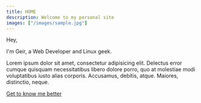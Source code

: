 ```yaml
---
title: HOME
description: Welcome to my personal site
images: ["/images/sample.jpg"]
---
```


Hey,

I'm Geir, a Web Developer and Linux geek.

Lorem ipsum dolor sit amet, consectetur adipisicing elit. Delectus error cumque quisquam necessitatibus libero dolore porro, quo at molestiae modi voluptatibus iusto alias corporis. Accusamus, debitis, atque. Maiores, distinctio, neque.

[Get to know me better](/personal-site/about "Get to know me better")
